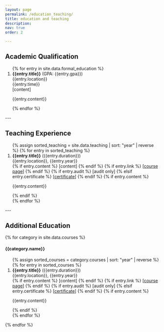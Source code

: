 ```yaml
---
layout: page
permalink: /education_teaching/
title: education and teaching
description:
nav: true
order: 2

---
```

## Academic Qualification
<div class="row">
  <div class="education col-sm-12">
	<ol>
		{% for entry in site.data.formal_education %}
		<li>		
			<b>{{entry.title}}</b> (GPA: {{entry.gpa}})<br>
			{{entry.location}}<br>
			{{entry.time}}<br>
		    <span class="links">
		      [<a class="featured_content">content</a>]
		    </span>
	        <span class="featured_content hidden">
	    	  <p>{{entry.content}}</p>
			</span>
		</li>
		{% endfor %}
	</ol>
  </div>
</div>
---

## Teaching Experience
<div class="row">
  <div class="education col-sm-12">
	<ol>
		{% assign sorted_teaching = site.data.teaching | sort: "year" | reverse %}
		{% for entry in sorted_teaching %}
		<li>		
			<b>{{entry.title}}</b> ({{entry.duration}})<br>
			{{entry.location}}, {{entry.year}}<br>
		    <span class="links">
		      {% if entry.content %}
		      [<a class="featured_content">content</a>]
		      {% endif %}
		      {% if entry.link %}
		      [<a href="{{entry.link}}" class="course_link">course page</a>]
		      {% endif %}
		      {% if entry.audit %}
		      [<a class="certificate">audit only</a>]
  		      {% elsif entry.certificate %}
		      [<a href="{{ entry.certificate | prepend: '/assets/pdf/' | relative_url }}" target="_blank" class="certificate">certificate</a>]
		      {% endif %}
		    </span>
		    {% if entry.content %}
	        <span class="featured_content hidden">
	    	  <p>{{entry.content}}</p>
			</span>
			{% endif %}
		</li>
		{% endfor %}
	</ol>
  </div>
</div>
---

## Additional Education
{% for category in site.data.courses %}
#### {{category.name}}
<div class="row">
  <div class="education col-sm-12">
	<ol>
		{% assign sorted_courses = category.courses | sort: "year" | reverse %}
		{% for entry in sorted_courses %}
		<li>		
			<b>{{entry.title}}</b> ({{entry.duration}})<br>
			{{entry.location}}, {{entry.year}}<br>
		    <span class="links">
		      {% if entry.content %}
		      [<a class="featured_content">content</a>]
		      {% endif %}
		      {% if entry.link %}
		      [<a href="{{entry.link}}" class="course_link">course page</a>]
		      {% endif %}
		      {% if entry.audit %}
		      [<a class="audit">audit only</a>]
  		      {% elsif entry.certificate %}
		      [<a href="{{ entry.certificate | prepend: '/assets/pdf/' | relative_url }}" target="_blank" class="certificate">certificate</a>]
		      {% endif %}
		    </span>
		    {% if entry.content %}
	        <span class="featured_content hidden">
	    	  <p>{{entry.content}}</p>
			</span>
			{% endif %}
		</li>
		{% endfor %}
	</ol>
  </div>
</div>
{% endfor %}